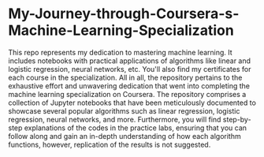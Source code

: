 # My-Journey-through-Coursera-s-Machine-Learning-Specialization
This repo represents my dedication to mastering machine learning. It includes notebooks with practical applications of algorithms like linear and logistic regression, neural networks, etc. You'll also find my certificates for each course in the specialization.
All in all, the repository pertains to the exhaustive effort and unwavering dedication that went into completing the machine learning specialization on Coursera. The repository comprises a collection of Jupyter notebooks that have been meticulously documented to showcase several popular algorithms such as linear regression, logistic regression, neural networks, and more. Furthermore, you will find step-by-step explanations of the codes in the practice labs, ensuring that you can follow along and gain an in-depth understanding of how each algorithm functions, however, replication of the results is not suggested.
